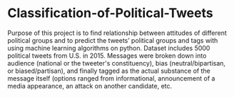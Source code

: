 # Classification-of-Political-Tweets
Purpose of this project is to find relationship between attitudes of different political groups and to predict the tweets’ political groups and tags with using machine learning algorithms on python. Dataset includes 5000 political tweets from U.S. in 2015. Messages were broken down into audience (national or the tweeter's constituency), bias (neutral/bipartisan, or biased/partisan), and finally tagged as the actual substance of the message itself (options ranged from informational, announcement of a media appearance, an attack on another candidate, etc.

